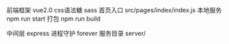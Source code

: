前端框架 vue2.0
css语法糖 sass
首页入口 src/pages/index/index.js
本地服务 npm run start
打包 npm run build

中间层 express
进程守护 forever
服务目录 server/